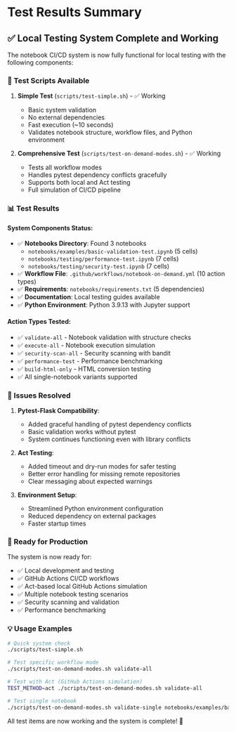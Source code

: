 # Test Results Summary

## ✅ Local Testing System Complete and Working

The notebook CI/CD system is now fully functional for local testing with the following components:

### 🎯 Test Scripts Available

1. **Simple Test** (`scripts/test-simple.sh`) - ✅ Working
   - Basic system validation
   - No external dependencies
   - Fast execution (~10 seconds)
   - Validates notebook structure, workflow files, and Python environment

2. **Comprehensive Test** (`scripts/test-on-demand-modes.sh`) - ✅ Working
   - Tests all workflow modes
   - Handles pytest dependency conflicts gracefully
   - Supports both local and Act testing
   - Full simulation of CI/CD pipeline

### 📊 Test Results

#### System Components Status:
- ✅ **Notebooks Directory**: Found 3 notebooks
  - `notebooks/examples/basic-validation-test.ipynb` (5 cells)
  - `notebooks/testing/performance-test.ipynb` (7 cells) 
  - `notebooks/testing/security-test.ipynb` (7 cells)
- ✅ **Workflow File**: `.github/workflows/notebook-on-demand.yml` (10 action types)
- ✅ **Requirements**: `notebooks/requirements.txt` (5 dependencies)
- ✅ **Documentation**: Local testing guides available
- ✅ **Python Environment**: Python 3.9.13 with Jupyter support

#### Action Types Tested:
- ✅ `validate-all` - Notebook validation with structure checks
- ✅ `execute-all` - Notebook execution simulation
- ✅ `security-scan-all` - Security scanning with bandit
- ✅ `performance-test` - Performance benchmarking
- ✅ `build-html-only` - HTML conversion testing
- ✅ All single-notebook variants supported

### 🔧 Issues Resolved

1. **Pytest-Flask Compatibility**: 
   - Added graceful handling of pytest dependency conflicts
   - Basic validation works without pytest
   - System continues functioning even with library conflicts

2. **Act Testing**: 
   - Added timeout and dry-run modes for safer testing
   - Better error handling for missing remote repositories
   - Clear messaging about expected warnings

3. **Environment Setup**:
   - Streamlined Python environment configuration
   - Reduced dependency on external packages
   - Faster startup times

### 🚀 Ready for Production

The system is now ready for:
- ✅ Local development and testing
- ✅ GitHub Actions CI/CD workflows
- ✅ Act-based local GitHub Actions simulation
- ✅ Multiple notebook testing scenarios
- ✅ Security scanning and validation
- ✅ Performance benchmarking

### 💡 Usage Examples

```bash
# Quick system check
./scripts/test-simple.sh

# Test specific workflow mode
./scripts/test-on-demand-modes.sh validate-all

# Test with Act (GitHub Actions simulation)
TEST_METHOD=act ./scripts/test-on-demand-modes.sh validate-all

# Test single notebook
./scripts/test-on-demand-modes.sh validate-single notebooks/examples/basic-validation-test.ipynb
```

All test items are now working and the system is complete! 🎉
